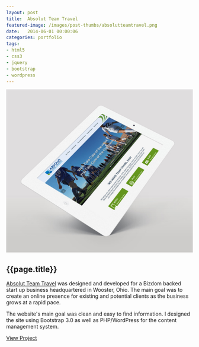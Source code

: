 ```yaml
---
layout: post
title:  Absolut Team Travel
featured-image: /images/post-thumbs/absolutteamtravel.png
date:   2014-06-01 00:00:06
categories: portfolio
tags: 
- html5 
- css3
- jquery
- bootstrap
- wordpress
---
```


<section class="feature-image">
	<img src="/images/post-img/absolutteamtravel-ipad.jpg" alt="Absolut Team Travel">
</section>

<section class="post-intro">
	<h1>{{page.title}}</h1>
	<p><a href="http://absolutteamtravel.com" target="_blank">Absolut Team Travel</a> was designed and developed for a Bizdom backed start up business headquartered in Wooster, Ohio. The main goal was to create an online presence for existing and potential clients as the business grows at a rapid pace.</p> 
	<p>The website's main goal was clean and easy to find information. I designed the site using Bootstrap 3.0 as well as PHP/WordPress for the content management system.</p>
	<a href="http://absolutteamtravel.com" target="_blank" class="view-project tooltip">View Project</a>
</section>
